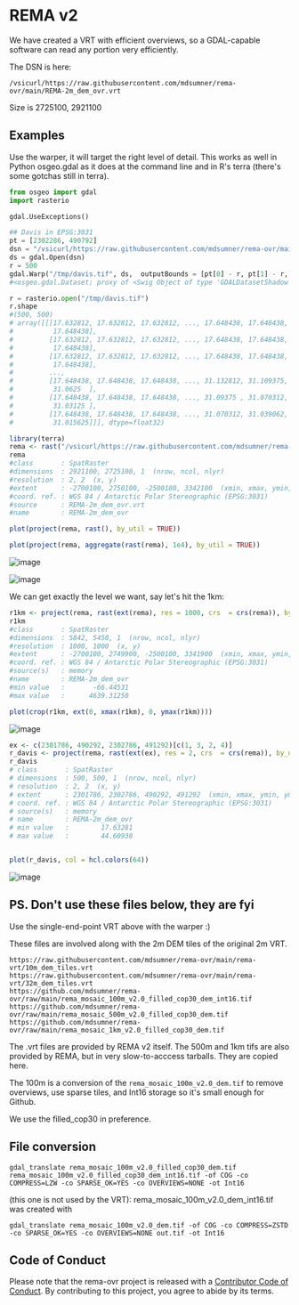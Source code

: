 # REMA v2

We have created a VRT with efficient overviews, so a GDAL-capable software can read any portion very efficiently. 

The DSN is here: 

```
/vsicurl/https://raw.githubusercontent.com/mdsumner/rema-ovr/main/REMA-2m_dem_ovr.vrt 
```

Size is 2725100, 2921100

## Examples

Use the warper, it will target the right level of detail. This works as well in Python osgeo.gdal as it does at the command line and in R's terra (there's some gotchas still in terra). 



```python
from osgeo import gdal
import rasterio

gdal.UseExceptions()

## Davis in EPSG:3031
pt = [2302286, 490792]
dsn = "/vsicurl/https://raw.githubusercontent.com/mdsumner/rema-ovr/main/REMA-2m_dem_ovr.vrt"
ds = gdal.Open(dsn)
r = 500
gdal.Warp("/tmp/davis.tif", ds,  outputBounds = [pt[0] - r, pt[1] - r, pt[0] + r, pt[1] + r])
#<osgeo.gdal.Dataset; proxy of <Swig Object of type 'GDALDatasetShadow *' at 0x7f566106efc0> >

r = rasterio.open("/tmp/davis.tif")
r.shape
#(500, 500)
# array([[[17.632812, 17.632812, 17.632812, ..., 17.648438, 17.648438,
#          17.648438],
#         [17.632812, 17.632812, 17.632812, ..., 17.648438, 17.648438,
#          17.648438],
#         [17.632812, 17.632812, 17.632812, ..., 17.648438, 17.648438,
#          17.648438],
#         ...,
#         [17.648438, 17.648438, 17.648438, ..., 31.132812, 31.109375,
#          31.0625  ],
#         [17.648438, 17.648438, 17.648438, ..., 31.09375 , 31.070312,
#          31.03125 ],
#         [17.648438, 17.648438, 17.648438, ..., 31.070312, 31.039062,
#          31.015625]]], dtype=float32)
```




```R
library(terra)
rema <- rast("/vsicurl/https://raw.githubusercontent.com/mdsumner/rema-ovr/main/REMA-2m_dem_ovr.vrt")
rema
#class       : SpatRaster 
#dimensions  : 2921100, 2725100, 1  (nrow, ncol, nlyr)
#resolution  : 2, 2  (x, y)
#extent      : -2700100, 2750100, -2500100, 3342100  (xmin, xmax, ymin, ymax)
#coord. ref. : WGS 84 / Antarctic Polar Stereographic (EPSG:3031) 
#source      : REMA-2m_dem_ovr.vrt 
#name        : REMA-2m_dem_ovr 

plot(project(rema, rast(), by_util = TRUE))

plot(project(rema, aggregate(rast(rema), 1e4), by_util = TRUE))

```



![image](https://github.com/mdsumner/rema-ovr/assets/4107631/1d257f68-fd3b-4296-9b20-67193031aaf5)


![image](https://github.com/mdsumner/rema-ovr/assets/4107631/869b4426-a8ca-43ba-a3f5-79fe9656df07)



We can get exactly the level we want, say let's hit the 1km: 


```R
r1km <- project(rema, rast(ext(rema), res = 1000, crs  = crs(rema)), by_util = TRUE)
r1km
#class       : SpatRaster 
#dimensions  : 5842, 5450, 1  (nrow, ncol, nlyr)
#resolution  : 1000, 1000  (x, y)
#extent      : -2700100, 2749900, -2500100, 3341900  (xmin, xmax, ymin, ymax)
#coord. ref. : WGS 84 / Antarctic Polar Stereographic (EPSG:3031) 
#source(s)   : memory
#name        : REMA-2m_dem_ovr 
#min value   :       -66.44531 
#max value   :      4639.31250

plot(crop(r1km, ext(0, xmax(r1km), 0, ymax(r1km))))


```


![image](https://github.com/mdsumner/rema-ovr/assets/4107631/230e331a-8828-4f37-95a8-2a9ee9845e93)



```R
ex <- c(2301786, 490292, 2302786, 491292)[c(1, 3, 2, 4)]
r_davis <- project(rema, rast(ext(ex), res = 2, crs  = crs(rema)), by_util = TRUE)
r_davis
# class       : SpatRaster 
# dimensions  : 500, 500, 1  (nrow, ncol, nlyr)
# resolution  : 2, 2  (x, y)
# extent      : 2301786, 2302786, 490292, 491292  (xmin, xmax, ymin, ymax)
# coord. ref. : WGS 84 / Antarctic Polar Stereographic (EPSG:3031) 
# source(s)   : memory
# name        : REMA-2m_dem_ovr 
# min value   :        17.63281 
# max value   :        44.60938 


plot(r_davis, col = hcl.colors(64))
```

![image](https://github.com/mdsumner/rema-ovr/assets/4107631/e82d7a66-9bbd-46aa-b0d8-55e0bc38f3cd)



## PS. Don't use these files below, they are fyi

 Use the single-end-point VRT above with the warper :)

These files are involved along with the 2m DEM tiles of the original 2m VRT. 

```
https://raw.githubusercontent.com/mdsumner/rema-ovr/main/rema-vrt/10m_dem_tiles.vrt
https://raw.githubusercontent.com/mdsumner/rema-ovr/main/rema-vrt/32m_dem_tiles.vrt
https://github.com/mdsumner/rema-ovr/raw/main/rema_mosaic_100m_v2.0_filled_cop30_dem_int16.tif
https://github.com/mdsumner/rema-ovr/raw/main/rema_mosaic_500m_v2.0_filled_cop30_dem.tif
https://github.com/mdsumner/rema-ovr/raw/main/rema_mosaic_1km_v2.0_filled_cop30_dem.tif
```

The .vrt files are provided by REMA v2 itself. The 500m and 1km tifs are also provided by REMA, but in very slow-to-acccess tarballs. They are copied here. 

The 100m is a conversion of the `rema_mosaic_100m_v2.0_dem.tif` to remove overviews, use sparse tiles, and Int16 storage  so it's small enough for Github. 

We use the filled_cop30 in preference. 

## File conversion


```
gdal_translate rema_mosaic_100m_v2.0_filled_cop30_dem.tif rema_mosaic_100m_v2.0_filled_cop30_dem_int16.tif -of COG -co COMPRESS=LZW -co SPARSE_OK=YES -co OVERVIEWS=NONE -ot Int16
```

(this one is not used by the VRT): rema_mosaic_100m_v2.0_dem_int16.tif was created with 

```
gdal_translate rema_mosaic_100m_v2.0_dem.tif -of COG -co COMPRESS=ZSTD -co SPARSE_OK=YES -co OVERVIEWS=NONE out.tif -ot Int16
```



## Code of Conduct
  
Please note that the rema-ovr project is released with a [Contributor Code of Conduct](https://contributor-covenant.org/version/2/1/CODE_OF_CONDUCT.html). By contributing to this project, you agree to abide by its terms.
